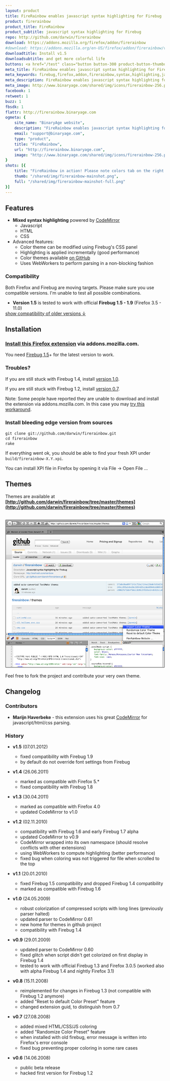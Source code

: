 ```yaml
---
layout: product
title: FireRainbow enables javascript syntax highlighting for Firebug
product: firerainbow
product_title: FireRainbow
product_subtitle: javascript syntax highlighting for Firebug
repo: http://github.com/darwin/firerainbow
download: https://addons.mozilla.org/firefox/addon/firerainbow
#download: https://addons.mozilla.org/en-US/firefox/addon/firerainbow/versions
downloadtitle: Install v1.5
downloadsubtitle: and get more colorful life
buttons: <a href="/test" class="button button-300 product-button-thumbup"><div><div><div class="trial-note">after restart</div>Visit Test Page<div class="product-specs">to check that your  installation works well</div></div></div></a>
meta_title: FireRainbow enables javascript syntax highlighting for Firebug
meta_keywords: firebug,firefox,addon,firerainbow,syntax,highlighting,javascript,binaryage,productivity,software,web,development
meta_description: FireRainbow enables javascript syntax highlighting for Firebug
meta_image: http://www.binaryage.com/shared/img/icons/firerainbow-256.png
facebook: 1
retweet: 1
buzz: 1
fbsdk: 1
flattr: http://firerainbow.binaryage.com
ogmeta: {
    site_name: "BinaryAge website",
    description: "FireRainbow enables javascript syntax highlighting for Firebug",
    email: "support@binaryage.com",
    type: "product",
    title: "FireRainbow",
    url: "http://firerainbow.binaryage.com",
    image: "http://www.binaryage.com/shared/img/icons/firerainbow-256.png"
}
shots: [{
    title: "FireRainbow in action! Please note colors tab on the right side. You may tweak colors via CSS!",
    thumb: "/shared/img/firerainbow-mainshot.png",
    full: "/shared/img/firerainbow-mainshot-full.png"
}]
---
```


## Features

* **Mixed syntax highlighting** powered by [CodeMirror][codemirror]
  * Javascript
  * HTML
  * CSS
* Advanced features:
  * Color theme can be modified using Firebug's CSS panel
  * Highlighting is applied incrementally (good performance)
  * Color themes available [on GitHub](http://github.com/darwin/firerainbow/tree/master/themes)
  * Uses WebWorkers to perform parsing in a non-blocking fashion

### Compatibility

Both Firefox and Firebug are moving targets. Please make sure you use compatible versions. I'm unable to test all possible combinations.

<ul style="margin-bottom: 0px !important">
<li><b>Version 1.5</b> is tested to work with official <b>Firebug 1.5 - 1.9</b> (Firefox 3.5 - 11.0)
</ul>
<a style="margin-top: 0px !important" href="javascript:$('.older-compatibility').toggle(); $(this).hide()">show compatibility of older versions &darr;</a>
<ul class="older-compatibility" style="display:none">
<li><b>Version 1.4</b> is tested to work with official <b>Firebug 1.5</b>, <b>Firebug 1.6</b> and <b>Firebug 1.7</b>, also should be compatible with beta Firebug 1.8 (Firefox 3.5 - 5.0)</li>
<li><b>Version 1.3</b> is tested to work with official <b>Firebug 1.5</b>, <b>Firebug 1.6</b> and <b>Firebug 1.7</b> (Firefox 3.5 - 4.0)</li>
<li><b>Version 1.2</b> is tested to work with official <b>Firebug 1.5</b> and <b>Firebug 1.6</b> (Firefox 3.5 - 4.0)</li>
<li><b>Version 1.1</b> is tested to work with official <b>Firebug 1.5</b> (Firefox 3.5 and 3.6) <- it is not compatible with <b>Firebug 1.4</b> anymore!</li>
<li><b>Version 1.0</b> is tested to work with official <b>Firebug 1.4</b> (Firefox 3.0 and 3.5)</li>
<li><b>Version 0.9</b> is tested to work with official <b>Firebug 1.3</b></li>
<li><b>Version 0.8</b> is tested to work with alpha <b>Firebug 1.3</b></li>
<li><b>Version 0.7</b> is tested to work with official <b>Firebug 1.2</b></li>
</ul>

## Installation

### **[Install this Firefox extension][rainbow]** via addons.mozilla.com.

You need [Firebug 1.5][firebug]+ for the latest version to work. 

### Troubles?

If you are still stuck with Firebug 1.4, install [version 1.0][v10].

If you are still stuck with Firebug 1.2, install [version 0.7][v07].

Note: Some people have reported they are unable to download and install the extension via addons.mozilla.com. In this case you may [try this workaround][workaround].

### Install bleeding edge version from sources

    git clone git://github.com/darwin/firerainbow.git
    cd firerainbow
    rake
    
If everything went ok, you should be able to find your fresh XPI under `build/firerainbow-X.Y.xpi`. 

You can install XPI file in Firefox by opening it via File -> Open File ...

## Themes

Themes are available at **[http://github.com/darwin/firerainbow/tree/master/themes](http://github.com/darwin/firerainbow/tree/master/themes)**

<br>
<a href="http://github.com/darwin/firerainbow/tree/master/themes"><img style="border: 2px solid #888;-moz-border-radius:2px;-webkit-border-radius:2px;" src="images/themes.png" width="500"></a>

Feel free to fork the project and contribute your very own theme.

## Changelog

### Contributors

* **Marijn Haverbeke** - this extension uses his great [CodeMirror][codemirror] for javascript/html/css parsing.

### History

* **v1.5** (07.01.2012)
  * fixed compatibility with Firebug 1.9
  * by default do not override font settings from Firebug

* **v1.4** (26.06.2011)
  * marked as compatible with Firefox 5.*
  * fixed compatibility with Firebug 1.8
  
* **v1.3** (30.04.2011)
  * marked as compatible with Firefox 4.0
  * updated CodeMirror to v1.0

* **v1.2** (02.11.2010)
  * compatibility with Firebug 1.6 and early Firebug 1.7 alpha
  * updated CodeMirror to v0.9
  * CodeMirror wrapped into its own namespace (should resolve conflicts with other extensions)
  * using WebWorkers to compute highlighting (better performance)
  * fixed bug when coloring was not triggered for file when scrolled to the top

* **v1.1** (20.01.2010)
  * fixed Firebug 1.5 compatibility and dropped Firebug 1.4 compatibility
  * marked as compatible with Firebug 1.6

* **v1.0** (24.05.2009)
  * robust colorization of compressed scripts with long lines (previously parser halted) 
  * updated parser to CodeMirror 0.61
  * new home for themes in github project
  * compatibility with Firebug 1.4

* **v0.9** (29.01.2009)
  * updated parser to CodeMirror 0.60
  * fixed glitch when script didn't get colorized on first display in Firebug 1.4
  * tested to work with official Firebug 1.3 and Firefox 3.0.5 (worked also with alpha Firebug 1.4 and nightly Firefox 3.1)

* **v0.8** (15.11.2008)
  * reimplemented for changes in Firebug 1.3 (not compatible with Firebug 1.2 anymore)
  * added "Reset to default Color Preset" feature
  * changed extension guid, to distinguish from 0.7

* **v0.7** (27.08.2008)
  * added mixed HTML/CSS/JS coloring
  * added "Randomize Color Preset" feature
  * when installed with old firebug, error message is written into Firefox's error console
  * fixed bug preventing proper coloring in some rare cases

* **v0.6** (14.06.2008)
  * public beta release
  * hacked first version for Firebug 1.2


[firebug]: https://addons.mozilla.org/en-US/firefox/addon/1843
[rainbow]: https://addons.mozilla.org/en-US/firefox/addon/9603
[codemirror]: http://marijn.haverbeke.nl/codemirror/
[homepage]: http://xrefresh.com/rainbow
[contact]: mailto:antonin@hildebrand.cz
[workaround]: http://getsatisfaction.com/xrefresh/topics/unable_to_download_rainbow_for_firebug
[satisfaction]: http://getsatisfaction.com
[v07]: https://addons.mozilla.org/en-US/developers/details/7575
[v10]: https://addons.mozilla.org/en-US/firefox/addons/versions/9603#version-1.0
[darwin]: http://github.com/darwin